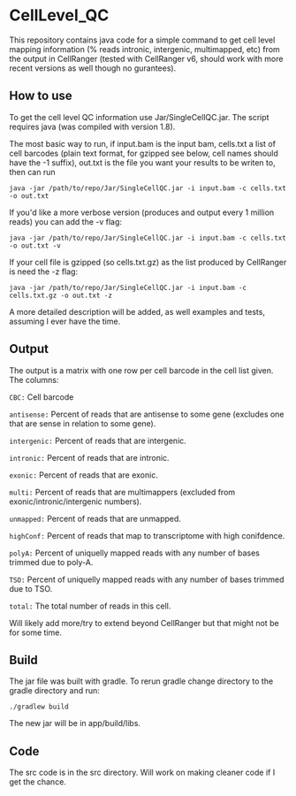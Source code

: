 # CellLevel_QC

This repository contains java code for a simple command to get cell level mapping information (% reads intronic, intergenic, multimapped, etc) from the output in CellRanger (tested with CellRanger v6, should work with more recent versions as well though no gurantees).

## How to use

To get the cell level QC information use Jar/SingleCellQC.jar. The script requires java (was compiled with version 1.8). 

The most basic way to run, if input.bam is the input bam, cells.txt a list of cell barcodes (plain text format, for gzipped see below, cell names should have the -1 suffix), out.txt is the file you want your results to be writen to, then can run

```
java -jar /path/to/repo/Jar/SingleCellQC.jar -i input.bam -c cells.txt -o out.txt
```

If you'd like a more verbose version (produces and output every 1 million reads) you can add the -v flag:

```
java -jar /path/to/repo/Jar/SingleCellQC.jar -i input.bam -c cells.txt -o out.txt -v
```

If your cell file is gzipped (so cells.txt.gz) as the list produced by CellRanger is need the -z flag:

```
java -jar /path/to/repo/Jar/SingleCellQC.jar -i input.bam -c cells.txt.gz -o out.txt -z
```

A more detailed description will be added, as well examples and tests, assuming I ever have the time.

## Output

The output is a matrix with one row per cell barcode in the cell list given. The columns:

`CBC:` Cell barcode

`antisense:` Percent of reads that are antisense to some gene (excludes one that are sense in relation to some gene).

`intergenic:` Percent of reads that are intergenic.

`intronic:` Percent of reads that are intronic.

`exonic:` Percent of reads that are exonic.

`multi:` Percent of reads that are multimappers (excluded from exonic/intronic/intergenic numbers).

`unmapped:` Percent of reads that are unmapped.

`highConf:` Percent of reads that map to transcriptome with high conifdence.

`polyA:` Percent of uniquelly mapped reads with any number of bases trimmed due to poly-A.

`TSO:` Percent of uniquelly mapped reads with any number of bases trimmed due to TSO.

`total:` The total number of reads in this cell.

Will likely add more/try to extend beyond CellRanger but that might not be for some time.

## Build

The jar file was built with gradle. To rerun gradle change directory to the gradle directory and run:

```
./gradlew build
```

The new jar will be in app/build/libs.

## Code

The src code is in the src directory. Will work on making cleaner code if I get the chance.
